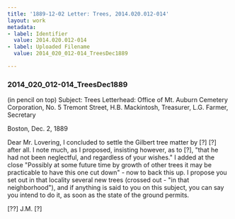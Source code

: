 ```yaml
---
title: '1889-12-02 Letter: Trees, 2014.020.012-014'
layout: work
metadata:
- label: Identifier
  value: 2014.020.012-014
- label: Uploaded Filename
  value: 2014_020_012-014_TreesDec1889

---
```

<div class="pages">
<div id="page-1653898">
<h3><a name="page-1653898">2014_020_012-014_TreesDec1889</a></h3>
<div class="page-content">
<p>(in pencil on top) Subject: Trees<span class='line-break'> </span>Letterhead: Office of Mt. Auburn Cemetery Corporation, No. 5 Tremont Street, H.B. Mackintosh, Treasurer, L.G. Farmer, Secretary</p>
<p>Boston, Dec. 2, 1889</p>
<p>Dear Mr. Lovering,<span class='line-break'> </span>I concluded to settle the Gilbert tree matter by [?]<span class='line-break'> </span>[?] after all. I note much, as I <span class='line-break'> </span>proposed, insisting however, as to [?],<span class='line-break'> </span>"that he had not been neglectful, <span class='line-break'> </span>and regardless of your wishes."<span class='line-break'> </span>I added at the close "Possibly at<span class='line-break'> </span>some future time by growth of other<span class='line-break'> </span>trees it may be practicable to have<span class='line-break'> </span>this one cut down" - now to back<span class='line-break'> </span>this up. I propose you set out <span class='line-break'> </span>in that locality several new trees<span class='line-break'> </span>(crossed out - "in that neighborhood"), and if<span class='line-break'> </span>anything is said to you on this<span class='line-break'> </span>subject, you can say you intend<span class='line-break'> </span>to do it, as soon as the state of the<span class='line-break'> </span>ground permits.</p>
<p>[??]<span class='line-break'> </span>J.M. [?]</p>
</div>
</div>
<br />
</div>
